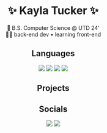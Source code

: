 <!--
**kaylat2020/kaylat2020** is a ✨ _special_ ✨ repository because its `README.md` (this file) appears on your GitHub profile.

Here are some ideas to get you started:

- 🔭 I’m currently working on ...
- 🌱 I’m currently learning ...
- 👯 I’m looking to collaborate on ...
- 🤔 I’m looking for help with ...
- 💬 Ask me about ...
- 📫 How to reach me: ...
- 😄 Pronouns: ...
- ⚡ Fun fact: ...
-->

<h1 align="center">✨ Kayla Tucker ✨</h1>
<p align="center">
  💼 B.S. Computer Science @ UTD 24'<br>
  👩‍💻 back-end dev • learning front-end
</p>

<h2 align="center">Languages</h2>
<p align="center">
  <img width=auto src="https://img.shields.io/badge/C%2B%2B-00599C?style=flat">
  <img width=auto src="https://img.shields.io/badge/C-A8B9CC?style=flat">
  <img width=auto src="https://img.shields.io/badge/Java-EA2D2E?style=flat">
  <img width=auto src="https://img.shields.io/badge/Python-3776AB?style=flat">
</p>

<h2 align="center">Projects</h2>
<p align="center">

</p>

<h2 align="center">Socials</h2>
<p align="center">
  <img width=auto src="https://img.shields.io/badge/linkedin-blue?style=flat&logo=linkedin&link=https%3A%2F%2Fwww.linkedin.com%2Fin%2Fkayla-a-tucker">
  <img width=auto src="https://img.shields.io/badge/enka.network-D1E1FF?style=flat&link=https%3A%2F%2Fenka.network%2Fu%2Fcosmicmist%2F">
</p>

